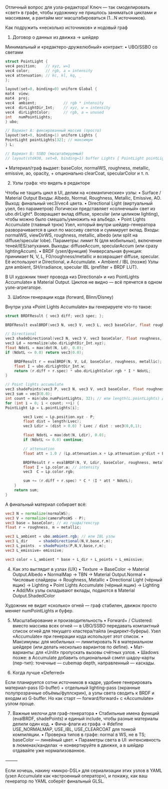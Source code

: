 Отличный вопрос для узла-редактора! Ключ — так смоделировать «свет» в графе, чтобы художнику не пришлось заниматься циклами и массивами, а рантайм мог масштабироваться (1…N источников).

Как подружить «несколько источников» и нодовый граф

1) Договор о данных из движка → шейдер

Минимальный и «редактеро-дружелюбный» контракт:
•	UBO/SSBO со светами

~~~cpp
struct PointLight {
vec4 position;    // xyz, w=1
vec4 color;       // rgb, a = intensity
vec4 attenuation; // kc, kl, kq, _
};

layout(set=0, binding=0) uniform Global {
mat4  view;
mat4  proj;
vec4  ambient;            // rgb * intensity
vec4  dirLightDir_Int;    // xyz, w = intensity
vec4  dirLightColor;      // rgb, a = unused
int   numPointLights;
} ubo;

// Вариант А: фиксированный массив (просто)
layout(set=0, binding=1) uniform Lights {
PointLight pointLights[32]; // максимум
} L;

// Вариант Б: SSBO (масштабируемый)
// layout(std430, set=0, binding=1) buffer Lights { PointLight pointLights[]; } L;
~~~


• Материал/граф выдает: baseColor, normalWS, roughness, metallic, emissive, ao, opacity, + опционально clearCoat, specularColor и т. п.

2) Узлы графа: что видеть в редакторе

Чтобы не тащить цикл в UI, делим на «семантические» узлы:
•	Surface / Material Output
Входы: Albedo, Normal, Roughness, Metallic, Emissive, AO.
Выход: финальный vec3/vec4 цвета.
•	Directional Light (виртуальный узел, без параметров)
Логически представляет «солнечный» свет из ubo.dirLight*. Возвращает вклад diffuse, specular (или целиком lighting), чтобы можно было смешать/умножить на альбедо.
•	Point Lights Accumulate (главный трюк)
Узел, который внутри шейдер-генератора разворачивается в цикл по массиву светов и суммирует вклад.
Входы: normalWS, viewDirWS, roughness, metallic, albedo (или split на diffuse/specular lobe).
Параметры: лимит N (для мобильных), включение теней/IES/затухания.
Выходы: diffuseAccum, specularAccum (или сразу lightingAccum).
•	BRDF (узел/функция)
Универсальная функция: принимает N, V, L, F0/roughness/metallic и возвращает diffuse, specular. Её используют и Directional, и Accumulate.
•	Ambient / IBL (позже)
Узлы для ambient, SH/irradiance, specular IBL (prefilter + BRDF LUT).

В UI художник тянет провода «из Directional» и «из PointLights Accumulate» в Material Output. Циклов не видно — всё прячется в одном узле-агрегаторе.

3) Шаблон генерации кода (forward, Blinn/Disney)

Внутри узла «Point Lights Accumulate» вы генерируете что-то такое:

~~~cpp
struct BRDFResult { vec3 diff; vec3 spec; };

BRDFResult evalBRDF(vec3 N, vec3 V, vec3 L, vec3 baseColor, float roughness, float metallic);

// Directional
vec3 shadeDirectional(vec3 N, vec3 V, vec3 baseColor, float roughness, float metallic) {
vec3 Ld = normalize(ubo.dirLightDir_Int.xyz);
float NdotL = max(dot(N, Ld), 0.0);
if (NdotL <= 0.0) return vec3(0.0);

    BRDFResult r = evalBRDF(N, V, Ld, baseColor, roughness, metallic);
    float I = ubo.dirLightDir_Int.w;
    return (r.diff + r.spec) * ubo.dirLightColor.rgb * I * NdotL;
}

// Point lights accumulate
vec3 shadePoints(vec3 P, vec3 N, vec3 V, vec3 baseColor, float roughness, float metallic) {
vec3 sum = vec3(0.0);
int count = min(ubo.numPointLights, 32); // или length(L.pointLights) для SSBO
for (int i = 0; i < count; ++i) {
PointLight Lp = L.pointLights[i];

        vec3 Lvec = Lp.position.xyz - P;
        float dist = length(Lvec);
        vec3 Ldir = (dist > 0.0) ? Lvec / dist : vec3(0,0,1);

        float NdotL = max(dot(N, Ldir), 0.0);
        if (NdotL <= 0.0) continue;

        // attenuation
        float att = 1.0 / (Lp.attenuation.x + Lp.attenuation.y*dist + Lp.attenuation.z*dist*dist);

        BRDFResult r = evalBRDF(N, V, Ldir, baseColor, roughness, metallic);
        float I = Lp.color.a; // intensity
        vec3  C = Lp.color.rgb;

        sum += (r.diff + r.spec) * C * (I * att * NdotL);
    }
    return sum;
}
~~~

А финальный материал собирает всё:

~~~glsl
vec3 N = normalize(normalWS);
vec3 V = normalize(cameraPosWS - P);
vec3 base = baseColor; // из графа/текстур
float r = roughness, m = metallic;

vec3 L_ambient = ubo.ambient.rgb; // или IBL узлы
vec3 L_dir     = shadeDirectional(N,V,base,r,m);
vec3 L_points  = shadePoints(P,N,V,base,r,m);
vec3 L_emissive= emissive;

vec3 color = L_ambient * base + L_dir + L_points + L_emissive;
~~~

4) Как это выглядит в узлах (UX)
   •	Texture → BaseColor → Material Output.Albedo
   •	NormalMap → TBN → Material Output.Normal
   •	Числовые слайдеры → Roughness, Metallic
   •	Directional Light (чёрный ящик) → Lighting
   •	Point Lights Accumulate (чёрный ящик) → Lighting
   •	Add/Mix узлы складывают вклады, подаются в Material Output.ShadedColor

Художник не видит «сколько» огней — граф стабилен, движок просто меняет numPointLights и буфер.

5) Масштабирование и производительность
   •	Forward+ / Clustered: вместо массива всех огней — в UBO/SSBO передавать компактный список огней для текущего кластера/тайла (индирект-буферы). Узел «Accumulate» при генерации кода использует этот список.
   •	Максимумы: для мобильных — лимитировать N в материальном шейдере (или делать несколько вариантов по define).
   •	Мат-варианты: для «Unlit» пропускать вызовы счётных узлов.
   •	Шadows позже: в Accumulate добавить опциональный сэмпл шадоу-карты (пер-тип): точечные — cubemap depth, направленный — каскады.

6) Когда лучше «Deferred»

Если планируется сотни источников в кадре, удобнее генерировать материал-pass (G-buffer) + отдельный lighting-pass (экранные полупрозрачные объёмы/фуллскрин), а узлы света сводить к BRDF и входам из G-buffer. Но как старт — forward/forward+ с «Accumulate» узлом проще.

7) Важные мелочи для граф-генератора
   •	Стабильные имена функций (evalBRDF, shadePoints) и единый include, чтобы разные материалы делили один код.
   •	Фича-флаги из графа → #define USE_NORMALMAP, USE_IBL, USE_CLEARCOAT для тонкой компиляции.
   •	Проверка типов в графе: normal в WS, не в TS; baseColor — линейный цвет.
   •	Параметры света в UI: интенсивность в люменах/канделах → конвертируйте в движке, а в шейдер отдавайте уже нормализованное.

⸻

Если хочешь, накину «микро-DSL» для сериализации этих узлов в YAML (узел Accumulate как «встроенный оператор»), и покажу, как ваш генератор по YAML соберёт финальный GLSL.